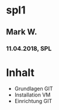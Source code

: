 # spl1
## Mark W.
### 11.04.2018, SPL

# Inhalt
* Grundlagen GIT
* Installation VM
* Einrichtung GIT

